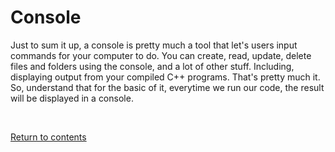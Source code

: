 # Console
Just to sum it up, a console is pretty much a tool that let's users input commands for your computer to do. You can create, read, update, delete files and folders using the console, and a lot of other stuff. Including, displaying output from your compiled C++ programs. That's pretty much it. So, understand that for the basic of it, everytime we run our code, the result will be displayed in a console.

<br>

[Return to contents](../readme.md#topics-included)
